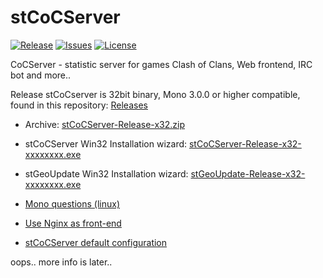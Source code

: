 # stCoCServer
[![Release](https://img.shields.io/github/release/PetersSharp/stCoCServer.svg?style=flat)](https://github.com/PetersSharp/stCoCServer/releases/latest)
[![Issues](https://img.shields.io/github/issues/PetersSharp/stCoCServer.svg?style=flat)](https://github.com/PetersSharp/stCoCServer/issues)
[![License](http://img.shields.io/:license-mit-blue.svg)](https://github.com/PetersSharp/stCoCServer/blob/master/LICENSE)

CoCServer - statistic server for games Clash of Clans, Web frontend,  IRC bot and more..

 
 Release stCoCserver is 32bit binary, Mono 3.0.0 or higher compatible,
 found in this repository: [Releases](https://github.com/PetersSharp/stCoCServer/releases)

* Archive: [stCoCServer-Release-x32.zip](https://github.com/PetersSharp/stCoCServer/releases/download/1.0.0.1/stCoCServer-Release-x32.zip)
* stCoCServer Win32 Installation wizard: [stCoCServer-Release-x32-xxxxxxxx.exe](https://github.com/PetersSharp/stCoCServer/releases/download/1.0.0.1/stCoCServer-Setup-x32-20170101110115.exe)
* stGeoUpdate Win32 Installation wizard: [stGeoUpdate-Release-x32-xxxxxxxx.exe](https://github.com/PetersSharp/stCoCServer/releases/download/1.0.0.1/stGeoUpdate-Setup-x32-20170101110117.exe)

* [Mono questions (linux)](https://github.com/PetersSharp/stCoCServer/wiki/Mono-questions-(linux))
* [Use Nginx as front-end](https://github.com/PetersSharp/stCoCServer/wiki/Use-Nginx-as-front-end)
* [stCoCServer default configuration](https://github.com/PetersSharp/stCoCServer/wiki/stCoCServer-default-configuration)

 oops.. more info is later..

